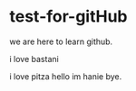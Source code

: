 # test-for-gitHub



we are here to learn github.


i love bastani

i love pitza
hello im hanie bye.